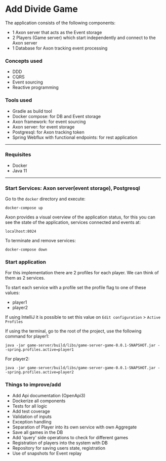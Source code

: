 # Add Divide Game

The application consists of the following components:

* 1 Axon server that acts as the Event storage
* 2 Players (Game server) which start independently and connect to the Axon server
* 1 Database for Axon tracking event processing

### Concepts used

* DDD
* CQRS
* Event sourcing
* Reactive programming

### Tools used

* Gradle as build tool
* Docker compose: for DB and Event storage
* Axon framework: for event sourcing
* Axon server: for event storage
* Postgresql: for Axon tracking token
* Spring Webflux with functional endpoints: for rest application

---

### Requisites

* Docker
* Java 11
---

### Start Services: Axon server(event storage), Postgresql

Go to the `docker` directory and execute:
```
docker-compose up
```

Axon provides a visual overview of the application status, for this you can see the state of the application, services connected and events at:

`localhost:8024`

To terminate and remove services:
```
docker-compose down
```
### Start application

For this implementation there are 2 profiles for each player. We can think of them as 2 services.

To start each service with a profile set the profile flag to one of these values:
* player1
* player2

If using IntelliJ it is possible to set this value on `Edit configuration` > `Active Profiles`

If using the terminal, go to the root of the project, use the following command for player1:
```
java -jar game-server/build/libs/game-server-game-0.0.1-SNAPSHOT.jar --spring.profiles.active=player1
```

For player2:
```
java -jar game-server/build/libs/game-server-game-0.0.1-SNAPSHOT.jar --spring.profiles.active=player2
```

### Things to improve/add

* Add Api documentation (OpenApi3)
* Dockerize all components
* Tests for all logic
* Add test coverage
* Validation of inputs
* Exception handling
* Separation of Player into its own service with own Aggregate 
* Save all games in the DB
* Add 'query' side operations to check for different games
* Registration of players into the system with DB
* Repository for saving users state, registration
* Use of snapshots for Event replay



